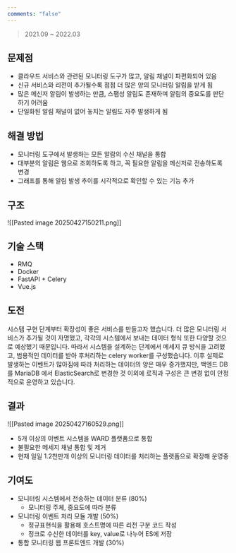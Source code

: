 ```yaml
---
comments: "false"
---
```

> 2021.09 ~ 2022.03
## 문제점
- 클라우드 서비스와 관련된 모니터링 도구가 많고, 알림 채널이 파편화되어 있음
- 신규 서비스와 리전이 추가될수록 점점 더 많은 양의 모니터링 알림을 받게 됨
- 많은 메신저 알림이 발생하는 만큼, 스팸성 알림도 존재하며 알림의 중요도를 판단하기 어려움
- 단일화된 알림 채널이 없어 놓치는 알림도 자주 발생하게 됨
## 해결 방법
- 모니터링 도구에서 발생하는 모든 알람의 수신 채널을 통합
- 대부분의 알림은 웹으로 조회하도록 하고, 꼭 필요한 알림을 메신저로 전송하도록 변경
- 그래프를 통해 알림 발생 추이를 시각적으로 확인할 수 있는 기능 추가
## 구조

![[Pasted image 20250427150211.png]]
## 기술 스택
- RMQ
- Docker
- FastAPI + Celery
- Vue.js
## 도전
시스템 구현 단계부터 확장성이 좋은 서비스를 만들고자 했습니다. 더 많은 모니터링 서비스가 추가될 것이 자명했고, 각각의 시스템에서 보내는 데이터 형식 또한 다양할 것으로 예상했기 때문입니다.
따라서 시스템을 설계하는 단계에서 메세지 큐 방식을 고려했고, 범용적인 데이터를 받아 후처리하는 celery worker를 구성했습니다.
이후 실제로 발생하는 이벤트가 많아짐에 따라 처리하는 데이터의 양은 매우 증가했지만, 백엔드 DB를 MariaDB 에서 ElasticSearch로 변경한 것 이외에 로직과 구성은 큰 변경 없이 안정적으로 운영하고 있습니다.
## 결과

![[Pasted image 20250427160529.png]]
- 5개 이상의 이벤트 시스템을 WARD 플랫폼으로 통합
- 불필요한 메세지 채널 통합 및 제거
- 현재 일일 1.2천만개 이상의 모니터링 데이터를 처리하는 플랫폼으로 확장해 운영중
## 기여도
- 모니터링 시스템에서 전송하는 데이터 분류 (80%)
	- 모니터링 주체, 중요도에 따라 분류
- 모니터링 이벤트 처리 모듈 개발 (50%)
	- 정규표현식을 활용해 호스트명에 따른 리전 구분 코드 작성
	- 정크로 수신한 데이터를 key, value로 나누어 ES에 저장
- 통합 모니터링 웹 프론트엔드 개발 (30%)
